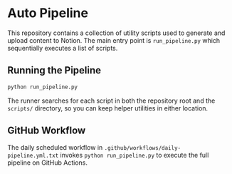 # Auto Pipeline

This repository contains a collection of utility scripts used to generate and upload
content to Notion. The main entry point is `run_pipeline.py` which sequentially
executes a list of scripts.

## Running the Pipeline

```bash
python run_pipeline.py
```

The runner searches for each script in both the repository root and the
`scripts/` directory, so you can keep helper utilities in either location.

## GitHub Workflow

The daily scheduled workflow in `.github/workflows/daily-pipeline.yml.txt`
invokes `python run_pipeline.py` to execute the full pipeline on GitHub
Actions.
